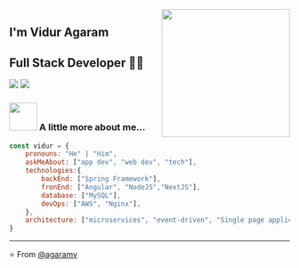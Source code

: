 <img align='right' src="https://media.giphy.com/media/M9gbBd9nbDrOTu1Mqx/giphy.gif" width="230">

## I'm Vidur Agaram 
## Full Stack Developer 👨‍💻

[![](https://img.shields.io/badge/LinkedIn-agaramv-blue)](https://www.linkedin.com/in/vidur-agaram-905aab212/)
[![](https://img.shields.io/badge/Gmail-vagaram09%40gmail.com-red)](mailto:vagaram09@gmail.com)


### <img src="https://media.giphy.com/media/VgCDAzcKvsR6OM0uWg/giphy.gif" width="50"> A little more about me...  

```javascript
const vidur = {
    pronouns: "He" | "Him",
    askMeAbout: ["app dev", "web dev", "tech"],
    technologies:{
        backEnd: ["Spring Framework"],
        fronEnd: ["Angular", "NodeJS","NextJS"],
        database: ["MySQL"],
        devOps: ["AWS", "Nginx"],
    },
    architecture: ["microservices", "event-driven", "Single page applications"],
}
```

---
⭐️ From [@agaramv](https://github.com/agaramv)
